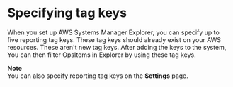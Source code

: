 # Specifying tag keys<a name="Explorer-setup-tag-keys"></a>

When you set up AWS Systems Manager Explorer, you can specify up to five reporting tag keys\. These tag keys should already exist on your AWS resources\. These aren't new tag keys\. After adding the keys to the system, You can then filter OpsItems in Explorer by using these tag keys\.

**Note**  
You can also specify reporting tag keys on the **Settings** page\.